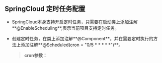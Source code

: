 ## SpringCloud 定时任务配置

- SpringCloud本身支持开启定时任务，只需要在启动类上添加注解**@EnableScheduling**,表示当前项目支持定时任务。

- 创建定时任务，在类上添加注解**@Component**，并在需要定时执行的方法上添加注解**@Scheduled(cron = "0/5 * * * * *")**。

  > **cron参数：**
  >
  > 
  >
  > 